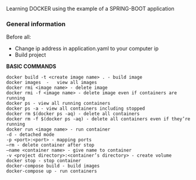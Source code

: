 
Learning DOCKER using the example of a SPRING-BOOT application

### General information 

Before all:
- Change ip address in application.yaml to your computer ip
- Build project 


**BASIC COMMANDS**

```
docker build -t <create image name> . - build image
docker images  -   view all images
docker rmi <image name> - delete image
docker rmi -f <image name> - delete image even if containers are running
docker ps - view all running containers
docker ps -a - view all containers including stopped
docker rm $(docker ps -aq) - delete all containers
docker rm -f $(docker ps -aq) - delete all containers even if they’re running
docker run <image name> - run container
-d - detached mode
-p <port>:<port> - mapping ports
–rm - delete container after stop
–name <container name> - give name to container
-v <project directory>:<container’s directory> - create volume
docker stop - stop container
docker-compose build - build images
docker-compose up - run containers
```
